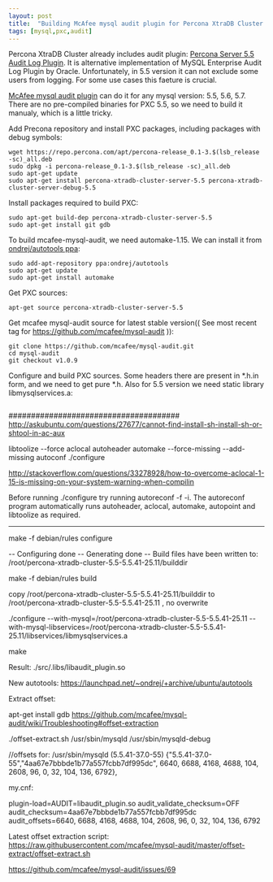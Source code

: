 ```yaml
---
layout: post
title:  "Building McAfee mysql audit plugin for Percona XtraDB Cluster 5.5 on Ubuntu 14.04.Trusty"
tags: [mysql,pxc,audit]
---
```

Percona XtraDB Cluster already includes audit plugin: [Percona Server 5.5 Audit Log Plugin](https://www.percona.com/doc/percona-server/5.5/management/audit_log_plugin.html). It is alternative implementation of MySQL Enterprise Audit Log Plugin by Oracle. Unfortunately, in 5.5 version it can not exclude some users from logging. For some use cases this faeture is crucial.

[McAfee mysql audit plugin](https://github.com/mcafee/mysql-audit) can do it for any mysql version: 5.5, 5.6, 5.7. There are no pre-compiled binaries for PXC 5.5, so we need to build it manualy, which is a little tricky.

Add Precona repository and install PXC packages, including packages with debug symbols:
```
wget https://repo.percona.com/apt/percona-release_0.1-3.$(lsb_release -sc)_all.deb
sudo dpkg -i percona-release_0.1-3.$(lsb_release -sc)_all.deb
sudo apt-get update
sudo apt-get install percona-xtradb-cluster-server-5.5 percona-xtradb-cluster-server-debug-5.5
```

Install packages required to build PXC:
```
sudo apt-get build-dep percona-xtradb-cluster-server-5.5
sudo apt-get install git gdb
```

To build mcafee-mysql-audit, we need automake-1.15. We can install it from [ondrej/autotools ppa](https://launchpad.net/~ondrej/+archive/ubuntu/autotools):
```
sudo add-apt-repository ppa:ondrej/autotools
sudo apt-get update
sudo apt-get install automake
```

Get PXC sources:
```
apt-get source percona-xtradb-cluster-server-5.5
```

Get mcafee mysql-audit source for latest stable version(( See most recent tag for https://github.com/mcafee/mysql-audit )):
```
git clone https://github.com/mcafee/mysql-audit.git
cd mysql-audit
git checkout v1.0.9
```

Configure and build PXC sources. Some headers there are present in *.h.in form, and we need to get pure *.h. Also for 5.5 version we need static library libmysqlservices.a:
```

```



######################################
http://askubuntu.com/questions/27677/cannot-find-install-sh-install-sh-or-shtool-in-ac-aux

libtoolize --force
aclocal
autoheader
automake --force-missing --add-missing
autoconf
./configure

http://stackoverflow.com/questions/33278928/how-to-overcome-aclocal-1-15-is-missing-on-your-system-warning-when-compilin

Before running ./configure try running autoreconf -f -i. The autoreconf program automatically runs autoheader, aclocal, automake, autopoint and libtoolize as required.

--------------------------------------------------------------------------------------------------------------------

make -f debian/rules configure

-- Configuring done
-- Generating done
-- Build files have been written to: /root/percona-xtradb-cluster-5.5-5.5.41-25.11/builddir

make -f debian/rules build

copy /root/percona-xtradb-cluster-5.5-5.5.41-25.11/builddir to /root/percona-xtradb-cluster-5.5-5.5.41-25.11 , no overwrite

./configure --with-mysql=/root/percona-xtradb-cluster-5.5-5.5.41-25.11 --with-mysql-libservices=/root/percona-xtradb-cluster-5.5-5.5.41-25.11/libservices/libmysqlservices.a

make

Result: ./src/.libs/libaudit_plugin.so

New autotools: https://launchpad.net/~ondrej/+archive/ubuntu/autotools


Extract offset:

apt-get install gdb
https://github.com/mcafee/mysql-audit/wiki/Troubleshooting#offset-extraction

./offset-extract.sh /usr/sbin/mysqld /usr/sbin/mysqld-debug

//offsets for: /usr/sbin/mysqld (5.5.41-37.0-55)
{"5.5.41-37.0-55","4aa67e7bbbde1b77a557fcbb7df995dc", 6640, 6688, 4168, 4688, 104, 2608, 96, 0, 32, 104, 136, 6792},

my.cnf:

plugin-load=AUDIT=libaudit_plugin.so
audit_validate_checksum=OFF
audit_checksum=4aa67e7bbbde1b77a557fcbb7df995dc
audit_offsets=6640, 6688, 4168, 4688, 104, 2608, 96, 0, 32, 104, 136, 6792

Latest offset extraction script: https://raw.githubusercontent.com/mcafee/mysql-audit/master/offset-extract/offset-extract.sh


https://github.com/mcafee/mysql-audit/issues/69



